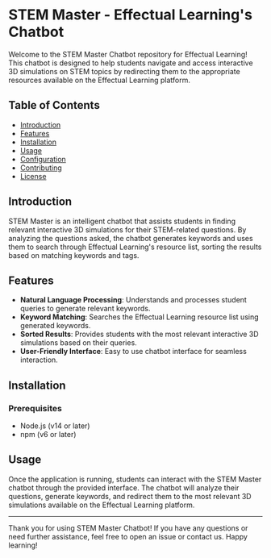 # STEM Master - Effectual Learning's Chatbot

Welcome to the STEM Master Chatbot repository for Effectual Learning! This chatbot is designed to help students navigate and access interactive 3D simulations on STEM topics by redirecting them to the appropriate resources available on the Effectual Learning platform.

## Table of Contents

- [Introduction](#introduction)
- [Features](#features)
- [Installation](#installation)
- [Usage](#usage)
- [Configuration](#configuration)
- [Contributing](#contributing)
- [License](#license)

## Introduction

STEM Master is an intelligent chatbot that assists students in finding relevant interactive 3D simulations for their STEM-related questions. By analyzing the questions asked, the chatbot generates keywords and uses them to search through Effectual Learning's resource list, sorting the results based on matching keywords and tags.

## Features

- **Natural Language Processing**: Understands and processes student queries to generate relevant keywords.
- **Keyword Matching**: Searches the Effectual Learning resource list using generated keywords.
- **Sorted Results**: Provides students with the most relevant interactive 3D simulations based on their queries.
- **User-Friendly Interface**: Easy to use chatbot interface for seamless interaction.

## Installation

### Prerequisites

- Node.js (v14 or later)
- npm (v6 or later)

## Usage

Once the application is running, students can interact with the STEM Master chatbot through the provided interface. The chatbot will analyze their questions, generate keywords, and redirect them to the most relevant 3D simulations available on the Effectual Learning platform.

---

Thank you for using STEM Master Chatbot! If you have any questions or need further assistance, feel free to open an issue or contact us. Happy learning!